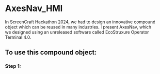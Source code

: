 # AxesNav_HMI
In ScreenCraft Hackathon 2024, we had to design an innovative compound object which can be reused in many industries. I present AxesNav, which we designed using an unreleased software called EcoStruxure Operator Terminal 4.0.
## To use this compound object:
### Step 1:

